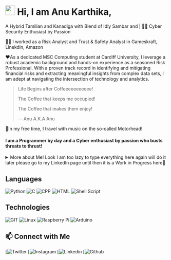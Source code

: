 <!--
[![Anu's header](https://raw.githubusercontent.com/robocop-uk/robocop-uk/main/images/anu.jpeg)]()
-->
# <img src="https://raw.githubusercontent.com/MartinHeinz/MartinHeinz/master/wave.gif" width="30px"> Hi, I am Anu Karthika,

 A Hybrid Tamilian and Kanadiga with Blend of Idly Sambar and  | 👨‍💻 Cyber Security Enthusiast by Passion

👨‍💻 I worked as a Risk Analyst and Trust & Safety Analyst in Gameskraft, Linekdin, Amazon 

❤️As a dedicated MSC Computing student at Cardiff University, I leverage a robust academic background and hands-on experience as a seasoned Risk Professional. With a proven track record in identifying and mitigating financial risks and extracting meaningful insights from complex data sets, I am adept at navigating the intersection of technology and analytics.


> Life Begins after Coffeeeeeeeeeee!
>
> The Coffee that keeps me occupied!
>
> The Coffee that makes them enjoy! 
>
> -- Anu A.K.A Anu

🧳In my free time, I travel with music on the so-called Motorhead!

#### I am a Programmer by day and a Cyber enthusiast by passion who busts threats to thrust!

<Details>
  <summary>More about Me! Look I am too lazy to type everything here again will do it later please go to my LinkedIn page until then it is a Work in Progress here🚧</summary>
  
## 🔭 Experience
  
<Details>
  <summary>Click to expand!</summary>

#### Gameskraft, India
- Risk Analyst

#### Linkedin, India
- Trust & Safet Analyst

#### Amazon, India
- Risk Analyst


</Details>

## 📚 Publications

<Details>
  <summary>Click to expand!</summary>
  
- [Research Title](URL)

 
</Details>

## 💡 Projects
<Details>
  <summary>Click to expand!</summary>
 
- 

  
</Details>
 
 </Details>

## Languages
![Python](https://img.shields.io/badge/Python-FFD43B?style=for-the-badge&logo=python&logoColor=darkgreen)
![C](https://img.shields.io/badge/C-00599C?style=for-the-badge&logo=c&logoColor=white)
![CPP](https://img.shields.io/badge/C%2B%2B-00599C?style=for-the-badge&logo=c%2B%2B&logoColor=white)
![HTML](https://img.shields.io/badge/HTML5-E34F26?style=for-the-badge&logo=html5&logoColor=white)
![Shell Script](https://img.shields.io/badge/Shell_Script-121011?style=for-the-badge&logo=gnu-bash&logoColor=white)

## Technologies


![GIT](https://img.shields.io/badge/Git-F05032?style=for-the-badge&logo=Git&logoColor=white)
![Linux](https://img.shields.io/badge/Linux-FCC624?style=for-the-badge&logo=linux&logoColor=black)
![Raspberry Pi](https://img.shields.io/badge/Raspberry%20Pi-A22846?style=for-the-badge&logo=Raspberry%20Pi&logoColor=white)
![Arduino](https://img.shields.io/badge/Arduino-00979D?style=for-the-badge&logo=Arduino&logoColor=white)




## 📫 Connect with Me
[![Twitter]()
[![Instagram]()
[![Linkedin]()
[![Github]()



<!--0.2change-->
